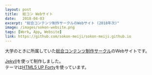 ```yaml
---
layout: post
title:  総コン Webサイト
date:   2018-04-03
excerpt: "総合コンテンツ制作サークルのWebサイト (2018年次)"
image: /images/sokon-website.png
tags: [Work, App, Website]
link: https://github.com/sokon-meiji/sokon-meiji.github.io
---
```


大学のときに所属していた[総合コンテンツ制作サークル](https://sokon.jp)のWebサイトです。

[Jekyll](https://jekyllrb-ja.github.io/)を使って制作しました。  
テーマは[HTML5 UP Forty](https://html5up.net/forty)を使っています。